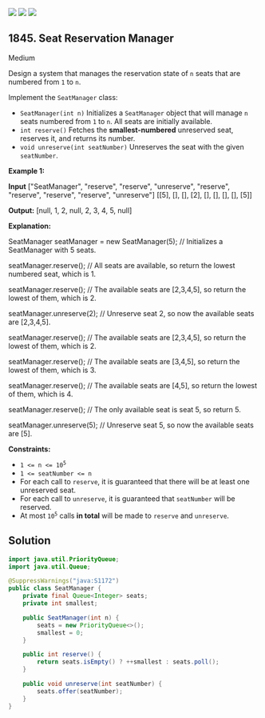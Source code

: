 [![](https://img.shields.io/github/stars/javadev/LeetCode-in-Java?label=Stars&style=flat-square)](https://github.com/javadev/LeetCode-in-Java)
[![](https://img.shields.io/github/forks/javadev/LeetCode-in-Java?label=Fork%20me%20on%20GitHub%20&style=flat-square)](https://github.com/javadev/LeetCode-in-Java/fork)
[![](https://img.shields.io/badge/-LeetCode%20in%20Kotlin-blue?style=flat-square)](https://github.com/javadev/LeetCode-in-Kotlin)

## 1845\. Seat Reservation Manager

Medium

Design a system that manages the reservation state of `n` seats that are numbered from `1` to `n`.

Implement the `SeatManager` class:

*   `SeatManager(int n)` Initializes a `SeatManager` object that will manage `n` seats numbered from `1` to `n`. All seats are initially available.
*   `int reserve()` Fetches the **smallest-numbered** unreserved seat, reserves it, and returns its number.
*   `void unreserve(int seatNumber)` Unreserves the seat with the given `seatNumber`.

**Example 1:**

**Input** ["SeatManager", "reserve", "reserve", "unreserve", "reserve", "reserve", "reserve", "reserve", "unreserve"] [[5], [], [], [2], [], [], [], [], [5]]

**Output:** [null, 1, 2, null, 2, 3, 4, 5, null]

**Explanation:** 

SeatManager seatManager = new SeatManager(5); // Initializes a SeatManager with 5 seats. 

seatManager.reserve(); // All seats are available, so return the lowest numbered seat, which is 1. 

seatManager.reserve(); // The available seats are [2,3,4,5], so return the lowest of them, which is 2. 

seatManager.unreserve(2); // Unreserve seat 2, so now the available seats are [2,3,4,5]. 

seatManager.reserve(); // The available seats are [2,3,4,5], so return the lowest of them, which is 2. 

seatManager.reserve(); // The available seats are [3,4,5], so return the lowest of them, which is 3. 

seatManager.reserve(); // The available seats are [4,5], so return the lowest of them, which is 4. 

seatManager.reserve(); // The only available seat is seat 5, so return 5. 

seatManager.unreserve(5); // Unreserve seat 5, so now the available seats are [5].

**Constraints:**

*   <code>1 <= n <= 10<sup>5</sup></code>
*   `1 <= seatNumber <= n`
*   For each call to `reserve`, it is guaranteed that there will be at least one unreserved seat.
*   For each call to `unreserve`, it is guaranteed that `seatNumber` will be reserved.
*   At most <code>10<sup>5</sup></code> calls **in total** will be made to `reserve` and `unreserve`.

## Solution

```java
import java.util.PriorityQueue;
import java.util.Queue;

@SuppressWarnings("java:S1172")
public class SeatManager {
    private final Queue<Integer> seats;
    private int smallest;

    public SeatManager(int n) {
        seats = new PriorityQueue<>();
        smallest = 0;
    }

    public int reserve() {
        return seats.isEmpty() ? ++smallest : seats.poll();
    }

    public void unreserve(int seatNumber) {
        seats.offer(seatNumber);
    }
}
```